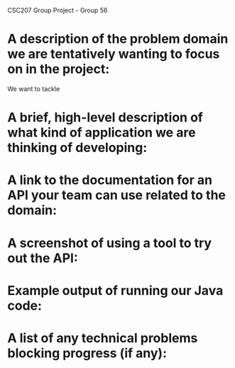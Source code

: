 CSC207 Group Project - Group 56
# A description of the problem domain we are tentatively wanting to focus on in the project:
We want to tackle 
# A brief, high-level description of what kind of application we are thinking of developing:

# A link to the documentation for an API your team can use related to the domain:

# A screenshot of using a tool to try out the API:

# Example output of running our Java code:

# A list of any technical problems blocking progress (if any):
